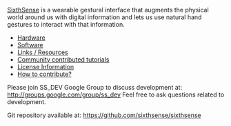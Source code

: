 [SixthSense](http://www.pranavmistry.com/projects/sixthsense/) is a wearable gestural interface that augments the physical world around us with digital information and lets us use natural hand gestures to interact with that information.

  * [Hardware](http://code.google.com/p/sixthsense/wiki/Hardware)
  * [Software](http://code.google.com/p/sixthsense/wiki/Software)
  * [Links / Resources](http://code.google.com/p/sixthsense/wiki/Links)
  * [Community contributed tutorials](http://code.google.com/p/sixthsense/wiki/Tutorial)
  * [License Information](http://code.google.com/p/sixthsense/wiki/Licensing)
  * [How to contribute?](http://code.google.com/p/sixthsense/wiki/Contribute)

Please join SS\_DEV Google Group to discuss development at: http://groups.google.com/group/ss_dev Feel free to ask questions related to development.

Git repository available at: https://github.com/sixthsense/sixthsense